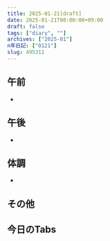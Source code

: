 ```yaml
---
title: 2025-01-21[draft]
date: 2025-01-21T00:00:00+09:00
draft: false
tags: ["diary", ""]
archives: ["2025-01"]
n年日記: ["0121"]
slug: 495311
---
```

## 午前
- 
## 午後
- 
## 体調
- 
## その他
## 今日のTabs